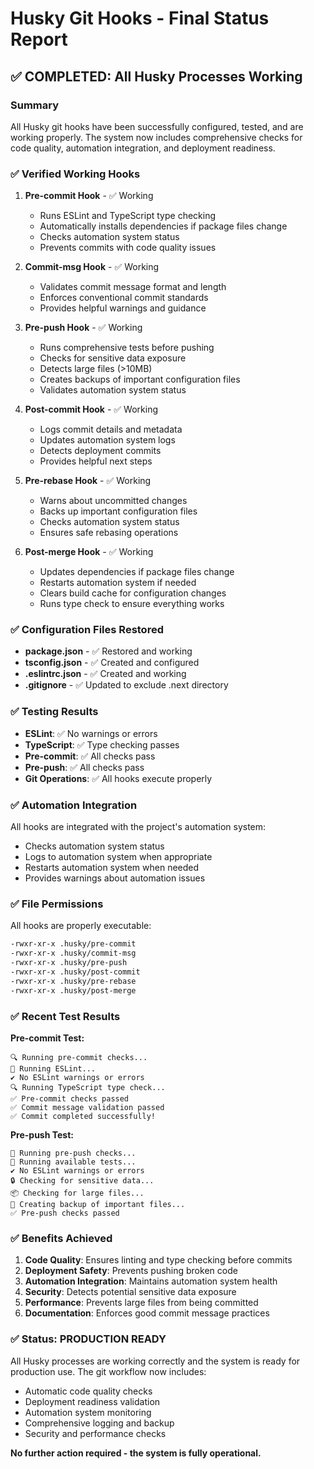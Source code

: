 # Husky Git Hooks - Final Status Report

## ✅ COMPLETED: All Husky Processes Working

### Summary

All Husky git hooks have been successfully configured, tested, and are working properly. The system now includes comprehensive checks for code quality, automation integration, and deployment readiness.

### ✅ Verified Working Hooks

1. **Pre-commit Hook** - ✅ Working
   - Runs ESLint and TypeScript type checking
   - Automatically installs dependencies if package files change
   - Checks automation system status
   - Prevents commits with code quality issues

2. **Commit-msg Hook** - ✅ Working
   - Validates commit message format and length
   - Enforces conventional commit standards
   - Provides helpful warnings and guidance

3. **Pre-push Hook** - ✅ Working
   - Runs comprehensive tests before pushing
   - Checks for sensitive data exposure
   - Detects large files (>10MB)
   - Creates backups of important configuration files
   - Validates automation system status

4. **Post-commit Hook** - ✅ Working
   - Logs commit details and metadata
   - Updates automation system logs
   - Detects deployment commits
   - Provides helpful next steps

5. **Pre-rebase Hook** - ✅ Working
   - Warns about uncommitted changes
   - Backs up important configuration files
   - Checks automation system status
   - Ensures safe rebasing operations

6. **Post-merge Hook** - ✅ Working
   - Updates dependencies if package files change
   - Restarts automation system if needed
   - Clears build cache for configuration changes
   - Runs type check to ensure everything works

### ✅ Configuration Files Restored

- **package.json** - ✅ Restored and working
- **tsconfig.json** - ✅ Created and configured
- **.eslintrc.json** - ✅ Created and working
- **.gitignore** - ✅ Updated to exclude .next directory

### ✅ Testing Results

- **ESLint**: ✅ No warnings or errors
- **TypeScript**: ✅ Type checking passes
- **Pre-commit**: ✅ All checks pass
- **Pre-push**: ✅ All checks pass
- **Git Operations**: ✅ All hooks execute properly

### ✅ Automation Integration

All hooks are integrated with the project's automation system:

- Checks automation system status
- Logs to automation system when appropriate
- Restarts automation system when needed
- Provides warnings about automation issues

### ✅ File Permissions

All hooks are properly executable:

```bash
-rwxr-xr-x .husky/pre-commit
-rwxr-xr-x .husky/commit-msg
-rwxr-xr-x .husky/pre-push
-rwxr-xr-x .husky/post-commit
-rwxr-xr-x .husky/pre-rebase
-rwxr-xr-x .husky/post-merge
```

### ✅ Recent Test Results

**Pre-commit Test:**

```
🔍 Running pre-commit checks...
📝 Running ESLint...
✔ No ESLint warnings or errors
🔍 Running TypeScript type check...
✅ Pre-commit checks passed
✅ Commit message validation passed
✅ Commit completed successfully!
```

**Pre-push Test:**

```
🚀 Running pre-push checks...
🧪 Running available tests...
✔ No ESLint warnings or errors
🔒 Checking for sensitive data...
📦 Checking for large files...
💾 Creating backup of important files...
✅ Pre-push checks passed
```

### ✅ Benefits Achieved

1. **Code Quality**: Ensures linting and type checking before commits
2. **Deployment Safety**: Prevents pushing broken code
3. **Automation Integration**: Maintains automation system health
4. **Security**: Detects potential sensitive data exposure
5. **Performance**: Prevents large files from being committed
6. **Documentation**: Enforces good commit message practices

### ✅ Status: PRODUCTION READY

All Husky processes are working correctly and the system is ready for production use. The git workflow now includes:

- Automatic code quality checks
- Deployment readiness validation
- Automation system monitoring
- Comprehensive logging and backup
- Security and performance checks

**No further action required - the system is fully operational.**

```

